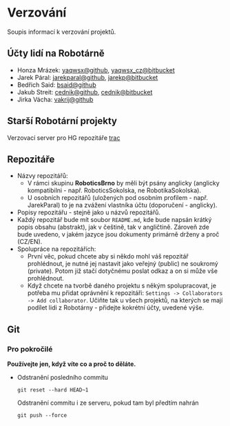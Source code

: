 # Verzování
Soupis informací k verzování projektů.

## Účty lidí na Robotárně
- Honza Mrázek: [yaqwsx@github](https://github.com/yaqwsx/), [yaqwsx_cz@bitbucket](https://bitbucket.org/yaqwsx_cz/)
- Jarek Páral: [jarekparal@github](https://github.com/JarekParal/), [jarekp@bitbucket](https://bitbucket.org/jarekp/)
- Bedřich Said: [bsaid@github](https://github.com/bsaid)
- Jakub Streit: [cednik@github](https://github.com/cednik), [cednik@bitbucket](https://bitbucket.org/cednik/)
- Jirka Vácha: [vakrij@github](https://github.com/vakrij)

## Starší Robotární projekty
Verzovací server pro HG repozitáře [trac](http://technika.tasemnice.eu/trac/browser)

## Repozitáře
* Názvy repozitářů:
  * V rámci skupinu **RoboticsBrno** by měli být psány anglicky (anglicky kompatibilni - např. RoboticsSokolska, ne RobotikaSokolska). 
  * U osobních repozitářů (uložených pod osobním profilem - např. JarekParal) to je na zvážení vlastníka účtu (doporučení - anglicky).
* Popisy repozitářu - stejně jako u názvů repozitářů.
* Každý repozitář bude mít soubor `README.md`, kde bude napsán krátký popis obsahu (abstrakt), jak v češtině, tak v angličtině. Zároveň zde bude uvedeno, v jakém jazyce jsou dokumenty primárně drženy a proč (CZ/EN).
* Spolupráce na repozitářích:
  * První věc, pokud chcete aby si někdo mohl váš repozitář prohlédnout, je nutné jej nastavit jako veřejný (public) ne soukromý (private). Potom již stačí dotyčnému poslat odkaz a on si může vše prohlédnout.
  * Když chcete na tvorbě daného projektu s někým spolupracovat, je potřeba mu přidat oprávnění k repozitáři: `Settings -> Collaborators -> Add collaborator`. Učiňte tak u všech projektů, na kterých se mají podílet lidi z Robotárny - přidejte kokrétní účty, uvedené výše.
  

## Git

### Pro pokročilé

**Používejte jen, když víte co a proč to děláte.**

- Odstranění posledního commitu
  ```
  git reset --hard HEAD~1
  ```
  Odstranění commitu i ze serveru, pokud tam byl předtím nahrán
  ```
  git push --force
  ```
  
